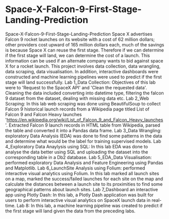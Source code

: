 # Space-X-Falcon-9-First-Stage-Landing-Prediction
Space-X-Falcon-9-First-Stage-Landing-Prediction
Space X advertises Falcon 9 rocket launches on its website with a cost of 62 million dollars; other providers cost upward of 165 million dollars each, much of the savings is because Space X can reuse the first stage. Therefore if we can determine if the first stage will land, we can determine the cost of a launch. This information can be used if an alternate company wants to bid against space X for a rocket launch.
This project involves data collection, data wrangling, data scraping, data visualisation. In addition, interactive dashboards were constructed and machine learning pipelines were used to predict if the first stage will land successfully. 
Lab 1_Data Collection: Objectives of this lab were to 'Request to the SpaceX API' and 'Clean the requested data'. Cleaning the data included converting into datetime type, filtering the falcon 9 dataset from the dataset, dealing with missing data etc.
Lab 2_Web Scraping:  In this lab web scraping was done using BeautifulSoup to collect Falcon 9 historical launch records from a Wikipedia page titled List of Falcon 9 and Falcon Heavy launches 'https://en.wikipedia.org/wiki/List_of_Falcon_9_and_Falcon_Heavy_launches'. Extracted Falcon 9 launch records in HTML table from Wikipedia, parsed the table and converted it into a Pandas data frame.
Lab 3_Data Wrangling: exploratory Data Analysis (EDA) was done to find some patterns in the data and determine what would be the label for training supervised models.
Lab 4_Exploratory Data Anaylysis using SQL: In this lab EDA was done to analyse the data better using SQL and uploading the dataset into the corresponding table in a Db2 database.
Lab 5_EDA_Data Visualisation: performed exploratory Data Analysis and Feature Engineering using Pandas and Matplotlib.
Lab 6_LaunchSite Analysis using Folium: performed interactive visual analytics using Folium. In this lab marked all launch sites on a map, marked the success/failed launches for each site on the map and calculate the distances between a launch site to its proximities to find some geographical patterns about launch sites.
Lab 7_Dashboard an interactive app using Plotly Dash: In this lab, a Plotly Dash application was built for users to perform interactive visual analytics on SpaceX launch data in real-time.
Lab 8: In this lab, a machine learning pipeline was created to predict if the first stage will land given the data from the preceding labs.
